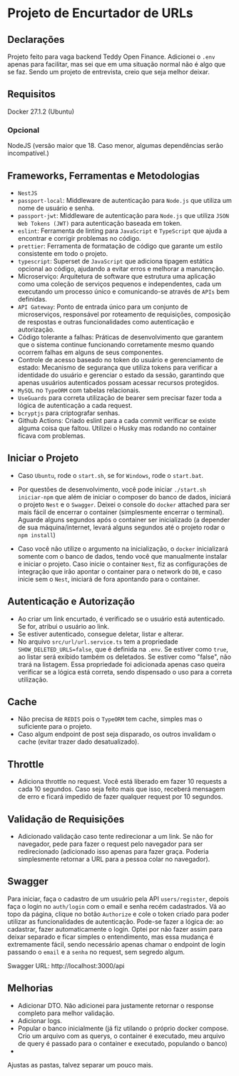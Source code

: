 # Projeto de Encurtador de URLs

## Declarações

Projeto feito para vaga backend Teddy Open Finance.
Adicionei o `.env` apenas para facilitar, mas sei que em uma situação normal não é algo que se faz. Sendo um projeto de entrevista, creio que seja melhor deixar.

## Requisitos

Docker 27.1.2 (Ubuntu)

### Opcional
NodeJS (versão maior que 18. Caso menor, algumas dependências serão incompatível.)


## Frameworks, Ferramentas e Metodologias

- `NestJS`
- `passport-local`: Middleware de autenticação para `Node.js` que utiliza um nome de usuário e senha.
- `passport-jwt`: Middleware de autenticação para `Node.js` que utiliza `JSON Web Tokens (JWT)` para autenticação baseada em token.
- `eslint`: Ferramenta de linting para `JavaScript` e `TypeScript` que ajuda a encontrar e corrigir problemas no código.
- `prettier`: Ferramenta de formatação de código que garante um estilo consistente em todo o projeto.
- `typescript`: Superset de `JavaScript` que adiciona tipagem estática opcional ao código, ajudando a evitar erros e melhorar a manutenção.
- Microserviço: Arquitetura de software que estrutura uma aplicação como uma coleção de serviços pequenos e independentes, cada um executando um processo único e comunicando-se através de `APIs` bem definidas.
- `API Gateway`: Ponto de entrada único para um conjunto de microserviços, responsável por roteamento de requisições, composição de respostas e outras funcionalidades como autenticação e autorização.
- Código tolerante a falhas: Práticas de desenvolvimento que garantem que o sistema continue funcionando corretamente mesmo quando ocorrem falhas em alguns de seus componentes.
- Controle de acesso baseado no token do usuário e gerenciamento de estado: Mecanismo de segurança que utiliza tokens para verificar a identidade do usuário e gerenciar o estado da sessão, garantindo que apenas usuários autenticados possam acessar recursos protegidos.
- `MySQL` no `TypeORM` com tabelas relacionais.
- `UseGuards` para correta utilização de bearer sem precisar fazer toda a lógica de autenticação a cada request.
- `bcryptjs` para criptografar senhas.
- Github Actions: Criado eslint para a cada commit verificar se existe alguma coisa que faltou. Utilizei o Husky mas rodando no container ficava com problemas.

## Iniciar o Projeto

- Caso `Ubuntu`, rode o `start.sh`, se for `Windows`, rode o `start.bat`.

- Por questões de desenvolvimento, você pode iniciar `./start.sh iniciar-npm` que além de iniciar o composer do banco de dados, iniciará o projeto `Nest` e o `Swagger`. Deixei o console do `docker` attached para ser mais fácil de encerrar o container (simplesmente encerrar o terminal). Aguarde alguns segundos após o container ser inicializado (a depender de sua máquina/internet, levará alguns segundos até o projeto rodar o `npm install`)

- Caso você não utilize o argumento na inicialização, o `docker` inicializará somente com o banco de dados, tendo você que manualmente instalar e iniciar o projeto. Caso inicie o container `Nest`, fiz as configurações de integração que irão apontar o container para o network do `DB`, e caso inicie sem o `Nest`, iniciará de fora apontando para o container.

## Autenticação e Autorização

- Ao criar um link encurtado, é verificado se o usuário está autenticado. Se for, atribui o usuário ao link.
- Se estiver autenticado, consegue deletar, listar e alterar.
- No arquivo `src/url/url.service.ts` tem a propriedade `SHOW_DELETED_URLS=false`, que é definida na `.env`. Se estiver como `true`, ao listar será exibido também os deletados. Se estiver como "false", não trará na listagem. Essa propriedade foi adicionada apenas caso queira verificar se a lógica está correta, sendo dispensado o uso para a correta utilização.

## Cache

- Não precisa de `REDIS` pois o `TypeORM` tem cache, simples mas o suficiente para o projeto.
- Caso algum endpoint de post seja disparado, os outros invalidam o cache (evitar trazer dado desatualizado).

## Throttle

- Adiciona throttle no request. Você está liberado em fazer 10 requests a cada 10 segundos. Caso seja feito mais que isso, receberá mensagem de erro e ficará impedido de fazer qualquer request por 10 segundos.

## Validação de Requisições

- Adicionado validação caso tente redirecionar a um link. Se não for navegador, pede para fazer o request pelo navegador para ser redirecionado (adicionado isso apenas para fazer graça. Poderia simplesmente retornar a URL para a pessoa colar no navegador).

## Swagger

Para iniciar, faça o cadastro de um usuário pela API `users/register`, depois faça o login no `auth/login` com o email e senha recém cadastrados. Vá ao topo da página, clique no botão `Authorize` e cole o token criado para poder utilizar as funcionalidades de autenticação.
Pode-se fazer a lógica de: ao cadastrar, fazer automaticamente o login.
Optei por não fazer assim para deixar separado e ficar simples o entendimento, mas essa mudança é extremamente fácil, sendo necessário apenas chamar o endpoint de login passando o `email` e a `senha` no request, sem segredo algum.

Swagger URL: http://localhost:3000/api

## Melhorias

- Adicionar DTO. Não adicionei para justamente retornar o response completo para melhor validação.
- Adicionar logs.
- Popular o banco inicialmente (já fiz utilando o próprio docker compose. Crio um arquivo com as querys, o container é executado, meu arquivo de query é passado para o container e executado, populando o banco)
- 

Ajustas as pastas, talvez separar um pouco mais.